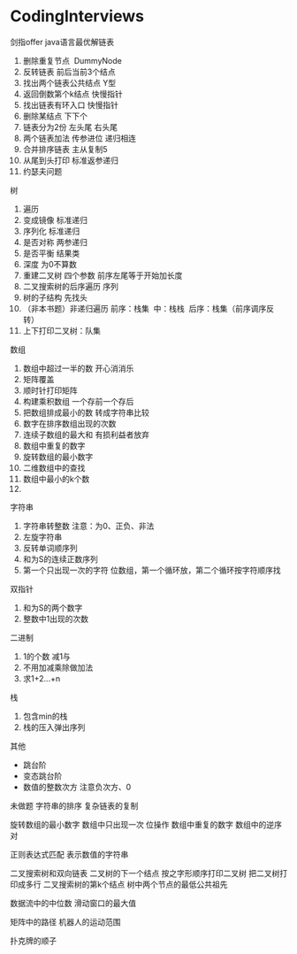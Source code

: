 # CodingInterviews
剑指offer java语言最优解链表
1. 删除重复节点  DummyNode
2. 反转链表 前后当前3个结点
3. 找出两个链表公共结点 Y型
4. 返回倒数第个k结点 快慢指针
5. 找出链表有环入口 快慢指针
6. 删除某结点 下下个
7. 链表分为2份 左头尾 右头尾 
8. 两个链表加法 传参进位 递归相连
9. 合并排序链表 主从复制5
10. 从尾到头打印 标准返参递归
11. 约瑟夫问题

树
1. 遍历
2. 变成镜像 标准递归
3. 序列化 标准递归
4. 是否对称 两参递归
5. 是否平衡 结果类
6. 深度 为0不算数
7. 重建二叉树 四个参数 前序左尾等于开始加长度
8. 二叉搜索树的后序遍历 序列
9. 树的子结构 先找头
10. （非本书题）非递归遍历 前序：栈集  中：栈栈  后序：栈集（前序调序反转） 
11. 上下打印二叉树：队集

数组
1. 数组中超过一半的数 开心消消乐
2. 矩阵覆盖
3. 顺时针打印矩阵
4. 构建乘积数组 一个存前一个存后
5. 把数组排成最小的数 转成字符串比较
6. 数字在排序数组出现的次数
7. 连续子数组的最大和 有损利益者放弃
8. 数组中重复的数字
9. 旋转数组的最小数字
10. 二维数组中的查找
11. 数组中最小的k个数
12. 

字符串
1. 字符串转整数 注意：为0、正负、非法
2. 左旋字符串
3. 反转单词顺序列
4. 和为S的连续正数序列
5. 第一个只出现一次的字符 位数组，第一个循环放，第二个循环按字符顺序找

双指针
1. 和为S的两个数字
2. 整数中1出现的次数

二进制
1. 1的个数 减1与
2. 不用加减乘除做加法
3. 求1+2...+n


栈
1. 包含min的栈
2. 栈的压入弹出序列

其他
* 跳台阶
* 变态跳台阶
* 数值的整数次方 注意负次方、0


未做题
字符串的排序
复杂链表的复制

旋转数组的最小数字
数组中只出现一次 位操作
数组中重复的数字
数组中的逆序对

正则表达式匹配
表示数值的字符串

二叉搜索树和双向链表
二叉树的下一个结点
按之字形顺序打印二叉树
把二叉树打印成多行
二叉搜索树的第k个结点
树中两个节点的最低公共祖先

数据流中的中位数
滑动窗口的最大值

矩阵中的路径
机器人的运动范围

扑克牌的顺子 

